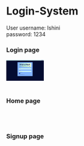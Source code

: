 # Login-System

User username: Ishini <br>password: 1234<br>

<h3>Login page</h3>
<img src="https://github.com/Ishini0818/Login-System/blob/9b5dc3d004dbada54abff994a43aebe82db06868/ScreenShots/login.png" width="100px"><br><br>
<h3>Home page</h3>
<img scr="https://github.com/Ishini0818/Login-System/blob/facd261df3d5ffd4fdbf6bd70dccb376ab0f9039/ScreenShots/home.png"><br><br>
<h3>Signup page</h3>
<img scr="https://github.com/Ishini0818/Login-System/blob/9a06d6ae3078b0f8f8d706f531f4da1564bf6aea/ScreenShots/signup.png">
